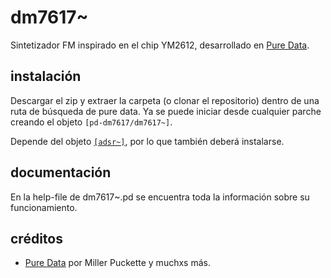 # dm7617~
Sintetizador FM inspirado en el chip YM2612, desarrollado en [Pure Data](https://github.com/pure-data/pure-data).  
  

## instalación
Descargar el zip y extraer la carpeta (o clonar el repositorio) dentro de una ruta de búsqueda de pure data. Ya se puede iniciar desde cualquier parche creando el objeto `[pd-dm7617/dm7617~]`.  
  
Depende del objeto [`[adsr~]`](https://github.com/martindylan/pd-adsr), por lo que también deberá instalarse.

## documentación
En la help-file de dm7617~.pd se encuentra toda la información sobre su funcionamiento.

## créditos
- [Pure Data](https://github.com/pure-data/pure-data) por Miller Puckette y muchxs más.
